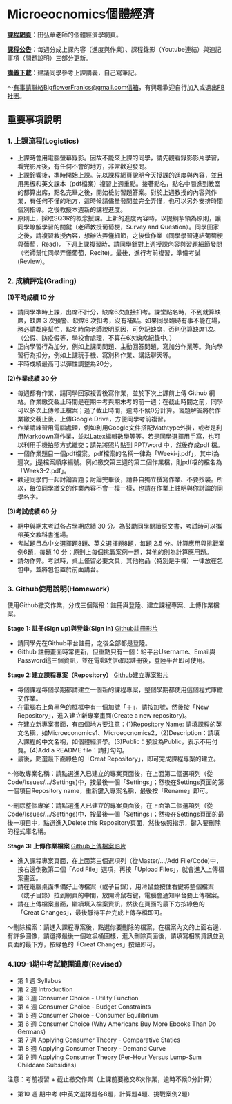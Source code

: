 # Microeocnomics個體經濟

[**課程網頁**](https://github.com/HungHuaTien/Microeconomics)：田弘華老師的個體經濟學網頁。

[**課程公告**](https://colab.research.google.com/drive/1BZmPcgHwvRWywtOYHMP0aezC3vUQ4WJu)：每週分成上課內容（進度與作業）、課程錄影（Youtube連結）與速記事項（問題說明）三部分更新。

[**講義下載**](https://is.gd/seB2Ik)：建議同學參考上課講義，自己寫筆記。


～有事請聯絡BigflowerFranics@gmail.com信箱，有興趣歡迎自行加入或退出[FB社團](https://www.facebook.com/groups/312193870007113/)。

## 重要事項說明

### 1. 上課流程(Logistics)

- 上課時會用電腦螢幕錄影。因故不能來上課的同學，請先觀看錄影影片學習，看完影片後，有任何不會的地方，非常歡迎發問。
- 上課鈴響後，準時開始上課。先以課程網頁說明今天授課的進度與內容，並且用黑板和英文課本（pdf檔案）複習上週重點。接著點名，點名中間進到教室的都算出席，點名完畢之後，開始檢討習題答案。對於上週教授的內容與作業，有任何不懂的地方，這時候請儘量發問並完全弄懂，也可以另外安排時間個別指導。之後教授本週新的課程進度。
- 原則上，採取SQ3R的概念授課。上新的進度內容時，以提綱挈領為原則，讓同學瞭解學習的關鍵（老師教授葡萄梗，Survey and Question）。同學回家之後，請複習教授內容，想辦法弄懂細節，之後做作業（同學學習連結葡萄梗與葡萄，Read）。下週上課複習時，請同學針對上週授課內容與習題細節發問（老師幫忙同學弄懂葡萄，Recite)。最後，進行考前複習，準備考試(Review)。

### 2. 成績評定(Grading)

**(1)平時成績 10 分**

- 請同學準時上課，出席不計分，缺席6次直接扣考。課堂點名時，不到就算缺席，缺席 3 次預警、缺席6 次扣考，沒有補點。如果同學臨時有事不能在場，務必請鄰座幫忙，點名時向老師說明原因，可免記缺席，否則仍算缺席1次。（公假、防疫假等，學校會處理，不算在6次缺席紀錄中。）
- 正向學習行為加分，例如上課問問題、主動回答問題，寫加分作業等。負向學習行為扣分，例如上課玩手機、寫別科作業、講話聊天等。
- 平時成績最高可以彈性調整為20分。

**(2)作業成績 30 分**

- 每週都有作業，請同學回家複習後寫作業，並於下次上課前上傳 Github 網站。作業繳交截止時間是在期中考與期末考的前一週；在截止時間之前，同學可以多次上傳修正檔案；過了截止時間，逾時不候0分計算。習題解答將於作業繳交截止後，上傳Google Drive，方便同學考前複習。
- 作業請練習用電腦處理，例如利用Google文件搭配Mathtype外掛，或者是利用Markdown寫作業，並以Latex編輯數學等等。若是同學選擇用手寫，也可以利用手機拍照方式繳交；請先將照片貼到 PPT/word 中，然後存成pdf 檔。
- 一個作業題目一個pdf檔案。pdf檔案的名稱一律為「Weeki-j.pdf」，其中i為週次，j是檔案順序編號。例如繳交第三週的第二個作業檔，則pdf檔的檔名為「Week3-2.pdf」。
- 歡迎同學們一起討論習題；討論完畢後，請各自獨立撰寫作業、不要抄襲。所以，每位同學繳交的作業內容不會一模一樣，也請在作業上註明與你討論的同學名字。

**(3)考試成績 60 分**

- 期中與期末考試各占學期成績 30 分。為鼓勵同學閱讀原文書，考試時可以攜帶英文教科書進場。
- 考試題目為中文選擇題8題、英文選擇題8題，每題 2.5 分。計算應用與挑戰案例6題，每題 10 分；原則上每個挑戰案例一題，其他的則為計算應用題。
- 請勿作弊。考試時，桌上僅留必要文具，其他物品（特別是手機）一律放在包包中，並將包包置於前面講台。

### 3. Github使用說明(Homework)

使用Github繳交作業，分成三個階段：註冊與登陸、建立課程專案、上傳作業檔案。

**Stage 1: 註冊(Sign up)與登錄(Sign in)** [Github註冊影片](https://youtu.be/OaoTEVwooUA)

- 請同學先在Github平台註冊，之後全部都是登陸。
- Github 註冊畫面時常更新，但重點只有一個：給平台Username、Email與Password這三個資訊，並在電郵收信確認註冊後，登陸平台即可使用。

**Stage 2:建立課程專案（Repository）** [Github建立專案影片](https://youtu.be/udViinYUtr0)

- 每個課程每個學期都請建立一個新的課程專案，整個學期都使用這個程式庫繳交作業。
- 在電腦右上角黑色的框框中有一個加號「＋」，請按加號，然後按「New Repository」，進入建立新專案畫面(Create a new repository)。
- 在建立新專案畫面，有四個地方要注意：(1)Repository Name: 請填課程的英文名稱，如Microeconomics1、Microeocnomics2，(2)Description：請填入課程的中文名稱，如個體經濟學。(3)Public：預設為Public，表示不用付費。(4)Add a README file：請打勾勾。
- 最後，點選最下面綠色的「Creat Repository」，即可完成課程專案的建立。

～修改專案名稱：請點選進入已建立的專案頁面後，在上面第二個選項列（從Code/Issues/.../Settings)中，按最後一個「Settings」；然後在Settings頁面的第一個項目Repository name，重新鍵入專案名稱，最後按「Rename」即可。

～刪除整個專案：請點選進入已建立的專案頁面後，在上面第二個選項列（從Code/Issues/.../Settings)中，按最後一個「Settings」；然後在Settings頁面的最後一項目中，點選進入Delete this Repository頁面，然後依照指示，鍵入要刪除的程式庫名稱。

**Stage 3: 上傳作業檔案** [Github上傳檔案影片](https://youtu.be/dWnWuUU6MSE)

- 進入課程專案頁面，在上面第三個選項列（從Master/.../Add File/Code)中，按右邊倒數第二個「Add File」選項，再按「Upload Files」，就會進入上傳檔案畫面。
- 請在電腦桌面準備好上傳檔案（或子目錄），用滑鼠並按住右鍵將整個檔案（或子目錄）拉到網頁的中間，放開滑鼠右鍵，電腦會通知平台要上傳檔案。
- 請在上傳檔案畫面，繼續填入檔案資訊，然後在頁面的最下方按綠色的「Creat Changes」，最後靜待平台完成上傳存檔即可。

～刪除檔案：請進入課程專案後，點選你要刪除的檔案，在檔案內文的上面右邊，有許多圖像，請選擇最後一個垃圾桶圖樣，進入刪除頁面後，請填寫相關資訊並到頁面的最下方，按綠色的「Creat Changes」按鈕即可。


### 4.109-1期中考試範圍進度(Revised）

- 第 1 週 Syllabus
- 第 2 週 Introduction
- 第 3 週 Consumer Choice - Utility Function
- 第 4 週 Consumer Choice - Budget Constraints
- 第 5 週 Consumer Choice - Consumer Equilibrium
- 第 6 週 Consumer Choice (Why Americans Buy More Ebooks Than Do Germans)
- 第 7 週 Applying Consumer Theory - Comparative Statics
- 第 8 週 Applying Consumer Theory - Demand Curve
- 第 9 週 Applying Consumer Theory (Per-Hour Versus Lump-Sum Childcare Subsidies)

注意：考前複習 + 截止繳交作業（上課前要繳交8次作業，逾時不候0分計算）

- 第10 週 期中考 (中英文選擇題各8題，計算題4題、挑戰案例2題）
